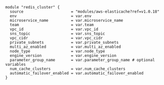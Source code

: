     module "redis_cluster" {
      source                     = "modules/aws-elasticache?ref=v1.0.18"
      env                        = var.env
      microservice_name          = var.microservice_name
      team                       = var.team
      vpc_id                     = var.vpc_id
      sns_topic                  = var.sns_topic
      vpc_cidr                   = var.vpc_cidr
      private_subnets            = var.private_subnets
      multi_az_enabled           = var.multi_az_enabled
      node_type                  = var.node_type
      engine_version             = var.engine_version
      parameter_group_name       = var.parameter_group_name # optional variables
      num_cache_clusters         = var.num_cache_clusters
      automatic_failover_enabled = var.automatic_failover_enabled
    }
